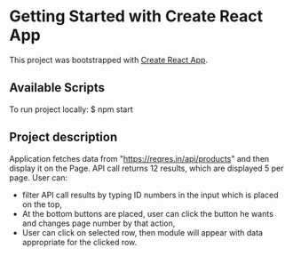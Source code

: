 # Getting Started with Create React App

This project was bootstrapped with [Create React App](https://github.com/facebook/create-react-app).

## Available Scripts

To run project locally: $ npm start

## Project description

Application fetches data from "https://reqres.in/api/products" and then display it on the Page. API call returns 12 results, which are displayed 5 per page.
User can:

- filter API call results by typing ID numbers in the input which is placed on the top,
- At the bottom buttons are placed, user can click the button he wants and changes page number by that action,
- User can click on selected row, then module will appear with data appropriate for the clicked row.
